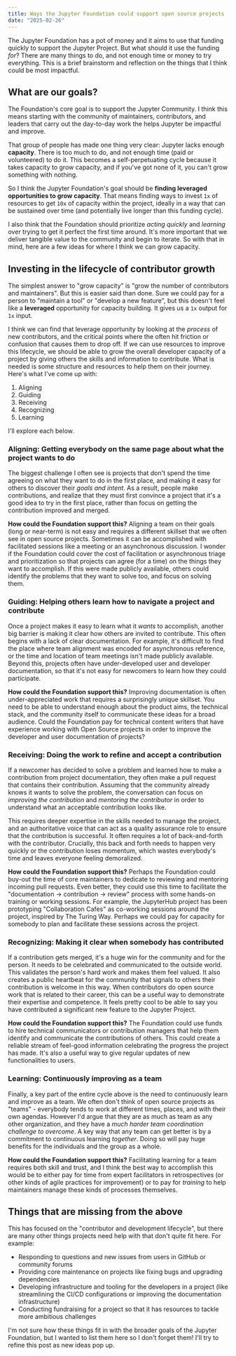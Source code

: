```yaml
---
title: Ways the Jupyter Foundation could support open source projects
date: "2025-02-26"
---
```


The Jupyter Foundation has a pot of money and it aims to use that funding quickly to support the Jupyter Project. But what should it use the funding _for_? There are many things to do, and not enough time or money to try everything. This is a brief brainstorm and reflection on the things that I think could be most impactful.

## What are our goals?

The Foundation's core goal is to support the Jupyter Community. I think this means starting with the community of maintainers, contributors, and leaders that carry out the day-to-day work the helps Jupyter be impactful and improve.

That group of people has made one thing very clear: Jupyter lacks enough **capacity**. There is too much to do, and not enough time (paid or volunteered) to do it. This becomes a self-perpetuating cycle because it takes capacity to grow capacity, and if you've got none of it, you can't grow something with nothing.

So I think the Jupyter Foundation's goal should be **finding leveraged opportunities to grow capacity**. That means finding ways to invest `1x` of resources to get `10x` of capacity within the project, ideally in a way that can be sustained over time (and potentially live longer than this funding cycle).

I also think that the Foundation should prioritize _acting quickly_ and _learning_ over trying to get it perfect the first time around. It's more important that we deliver tangible value to the community and begin to iterate. So with that in mind, here are a few ideas for where I think we can grow capacity.

## Investing in the lifecycle of contributor growth

The simplest answer to "grow capacity" is "grow the number of contributors and maintainers". But this is easier said than done. Sure we could pay for a person to "maintain a tool" or "develop a new feature", but this doesn't feel like a **leveraged** opportunity for capacity building. It gives us a `1x` output for `1x` input.

I think we can find that leverage opportunity by looking at the _process_ of new contributors, and the critical points where the often hit friction or confusion that causes them to drop off. If we can use resources to improve this lifecycle, we should be able to grow the overall developer capacity of a project by giving others the skills and information to contribute. What is needed is some structure and resources to help them on their journey. Here's what I've come up with:

1. Aligning
2. Guiding
3. Receiving
4. Recognizing
5. Learning

I'll explore each below.

### Aligning: Getting everybody on the same page about what the project wants to do

The biggest challenge I often see is projects that don't spend the time agreeing on what they want to do in the first place, and making it easy for others to discover their _goals and intent_. As a result, people make contributions, and realize that they must first convince a project that it's a good idea to try in the first place, rather than focus on getting the contribution improved and merged.

**How could the Foundation support this?** Aligning a team on their goals (long or near-term) is not easy and requires a different skillset that we often see in open source projects. Sometimes it can be accomplished with facilitated sessions like a meeting or an asynchronous discussion. I wonder if the Foundation could cover the cost of facilitation or asynchronous triage and prioritization so that projects can agree (for a time) on the things they want to accomplish. If this were made publicly available, others could identify the problems that they want to solve too, and focus on solving them.

### Guiding: Helping others learn how to navigate a project and contribute

Once a project makes it easy to learn what it _wants_ to accomplish, another big barrier is making it clear how others are invited to contribute. This often begins with a lack of clear documentation. For example, it's difficult to find the place where team alignment was encoded for asynchronous reference, or the time and location of team meetings isn't made publicly available. Beyond this, projects often have under-developed user and developer documentation, so that it's not easy for newcomers to learn how they could participate.

**How could the Foundation support this?** Improving documentation is often under-appreciated work that requires a surprisingly unique skillset. You need to be able to understand enough about the product aims, the technical stack, and the community itself to communicate these ideas for a broad audience. Could the Foundation pay for technical content writers that have experience working with Open Source projects in order to improve the developer and user documentation of projects?

### Receiving: Doing the work to refine and accept a contribution

If a newcomer has decided to solve a problem and learned how to make a contribution from project documentation, they often make a pull request that contains their contribution. Assuming that the community already knows it wants to solve the problem, the conversation can focus on _improving the contribution_ and _mentoring the contributor_ in order to understand what an acceptable contribution looks like.

This requires deeper expertise in the skills needed to manage the project, and an authoritative voice that can act as a quality assurance role to ensure that the contribution is successful. It often requires a lot of back-and-forth with the contributor. Crucially, this back and forth needs to happen very quickly or the contribution loses momentum, which wastes everybody's time and leaves everyone feeling demoralized.

**How could the Foundation support this?** Perhaps the Foundation could buy-out the time of core maintainers to dedicate to reviewing and mentoring incoming pull requests. Even better, they could use this time to facilitate the "documentation -> contribution -> review" process with some hands-on training or working sessions. For example, the JupyterHub project has been prototyping "Collaboration Cafes" as co-working sessions around the project, inspired by The Turing Way. Perhaps we could pay for capacity for somebody to plan and facilitate these sessions across the project.

### Recognizing: Making it clear when somebody has contributed

If a contribution gets merged, it's a huge win for the community and for the person. It needs to be celebrated and communicated to the outside world. This validates the person's hard work and makes them feel valued. It also creates a public heartbeat for the community that signals to others their contribution is welcome in this way. When contributors do open source work that is related to their career, this can be a useful way to demonstrate their expertise and competence. It feels pretty cool to be able to say you have contributed a significant new feature to the Jupyter Project.

**How could the Foundation support this?** The Foundation could use funds to hire technical communicators or contribution managers that help them identify and communicate the contributions of others. This could create a reliable stream of feel-good information celebrating the progress the project has made. It's also a useful way to give regular updates of new functionalities to users.

### Learning: Continuously improving as a team

Finally, a key part of the entire cycle above is the need to continuously learn and improve as a team. We often don't think of open source projects as "teams" - everybody tends to work at different times, places, and with their own agendas. However I'd argue that they are as much as team as any other organization, and they have a _much harder team coordination challenge to overcome_. A key way that any team can get better is by a commitment to continuous learning _together_. Doing so will pay huge benefits for the individuals and the group as a whole.

**How could the Foundation support this?** Facilitating learning for a team requires both skill and trust, and I think the best way to accomplish this would be to either pay for time from expert facilitators in retrospectives (or other kinds of agile practices for improvement) or to pay for _training_ to help maintainers manage these kinds of processes themselves.

## Things that are missing from the above

This has focused on the "contributor and development lifecycle", but there are many other things projects need help with that don't quite fit here. For example:

- Responding to questions and new issues from users in GitHub or community forums
- Providing core maintenance on projects like fixing bugs and upgrading dependencies
- Developing infrastructure and tooling for the developers in a project (like streamlining the CI/CD configurations or improving the documentation infrastructure)
- Conducting fundraising for a project so that it has resources to tackle more ambitious challenges

I'm not sure how these things fit in with the broader goals of the Jupyter Foundation, but I wanted to list them here so I don't forget them! I'll try to refine this post as new ideas pop up.

